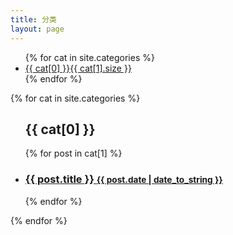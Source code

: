```yaml
---
title: 分类
layout: page
---
```

<ul class="entry-meta inline-list">
{% for cat in site.categories %}
<li><a href="#{{ cat[0] }}" title="{{ cat[0] }}" rel="{{ cat[1].size }}" class="tag">{{ cat[0] }}<span>{{ cat[1].size }}</span></a></li>
{% endfor %}
</ul>

{% for cat in site.categories %}
<article id="{{ cat[0] }}">
<ul class="related-posts">
  <h2>{{ cat[0] }}</h2>
{% for post in cat[1] %}
  <li class="listing-item">
  <h3>
  	<a href="{{ post.url }}" title="{{ post.title }}">
  		{{ post.title }}
  		<small>{{ post.date | date_to_string }}</small>
  	</a>
  </h3>
  </li>
{% endfor %}
</ul>
</article>
{% endfor %}


